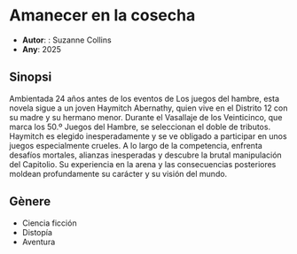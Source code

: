 # Amanecer en la cosecha
- __Autor__: : Suzanne Collins
- __Any__: 2025

## Sinopsi
Ambientada 24 años antes de los eventos de Los juegos del hambre, esta novela sigue a un joven Haymitch Abernathy, quien vive en el Distrito 12 con su madre y su hermano menor. Durante el Vasallaje de los Veinticinco, que marca los 50.º Juegos del Hambre, se seleccionan el doble de tributos. Haymitch es elegido inesperadamente y se ve obligado a participar en unos juegos especialmente crueles. A lo largo de la competencia, enfrenta desafíos mortales, alianzas inesperadas y descubre la brutal manipulación del Capitolio. Su experiencia en la arena y las consecuencias posteriores moldean profundamente su carácter y su visión del mundo.

## Gènere
- Ciencia ficción
- Distopía
- Aventura